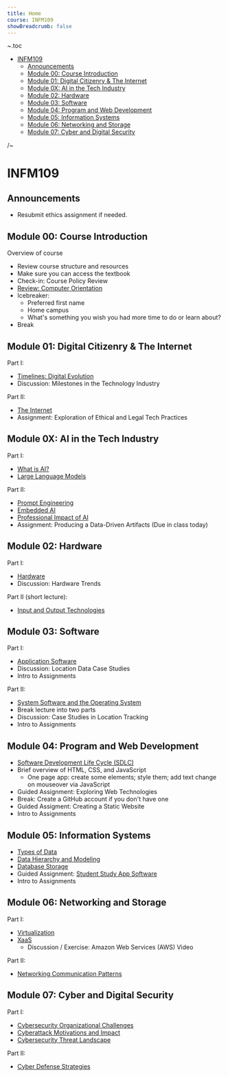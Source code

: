 ```yaml
---
title: Home
course: INFM109
showBreadcrumb: false
---
```


~.toc

- [INFM109](#infm109)
  - [Announcements](#announcements)
  - [Module 00: Course Introduction](#module-00-course-introduction)
  - [Module 01: Digital Citizenry \& The Internet](#module-01-digital-citizenry--the-internet)
  - [Module 0X: AI in the Tech Industry](#module-0x-ai-in-the-tech-industry)
  - [Module 02: Hardware](#module-02-hardware)
  - [Module 03: Software](#module-03-software)
  - [Module 04: Program and Web Development](#module-04-program-and-web-development)
  - [Module 05: Information Systems](#module-05-information-systems)
  - [Module 06: Networking and Storage](#module-06-networking-and-storage)
  - [Module 07: Cyber and Digital Security](#module-07-cyber-and-digital-security)

/~

# INFM109

## Announcements

- Resubmit ethics assignment if needed.

## Module 00: Course Introduction

Overview of course

- Review course structure and resources
- Make sure you can access the textbook
- Check-in: Course Policy Review
- [Review: Computer Orientation](../common/computer_orientation.html?course=INFM109)
- Icebreaker:
  - Preferred first name
  - Home campus
  - What's something you wish you had more time to do or learn about?
- Break

## Module 01: Digital Citizenry & The Internet

Part I:

- [Timelines: Digital Evolution](timelines_digital_evolution.html)
- Discussion: Milestones in the Technology Industry

Part II:

- [The Internet](internet.html)
- Assignment: Exploration of Ethical and Legal Tech Practices

## Module 0X: AI in the Tech Industry

Part I:

- [What is AI?](what_is_ai.html)
- [Large Language Models](large_language_models.html)

Part II:

- [Prompt Engineering](prompt_engineering.html)
- [Embedded AI](embedded_ai.html)
- [Professional Impact of AI](professional_impact_of_ai.html)
- Assignment: Producing a Data-Driven Artifacts (Due in class today)

## Module 02: Hardware

Part I:

- [Hardware](hardware.html)
- Discussion: Hardware Trends

Part II (short lecture):

- [Input and Output Technologies](input_output_technologies.html)

## Module 03: Software

Part I:

- [Application Software](application_software.html)
- Discussion: Location Data Case Studies
- Intro to Assignments

Part II:

- [System Software and the Operating System](system_software_operating_system.html)
- Break lecture into two parts
- Discussion: Case Studies in Location Tracking
- Intro to Assignments

## Module 04: Program and Web Development

- [Software Development Life Cycle (SDLC)](../SDEV120/sdlc.html?course=INFM109)
- Brief overview of HTML, CSS, and JavaScript
  - One page app: create some elements; style them; add text change on mouseover via JavaScript
- Guided Assignment: Exploring Web Technologies
- Break: Create a GitHub account if you don't have one
- Guided Assigment: Creating a Static Website
- Intro to Assignments

## Module 05: Information Systems

- [Types of Data](types_of_data.html)
- [Data Hierarchy and Modeling](data_hierarchy_modeling.html)
- [Database Storage](database_storage.html)
- Guided Assignment: [Student Study App Software](https://github.com/mpjovanovich-IvyTechDemos/student-study-app)
- Intro to Assignments

## Module 06: Networking and Storage

Part I:

- [Virtualization](virtualization.html)
- [XaaS](xaas.html)
  - Discussion / Exercise: Amazon Web Services (AWS) Video

Part II:

- [Networking Communication Patterns](networking_communication_patterns.html)

## Module 07: Cyber and Digital Security

Part I:

<!-- For next course run; merge organizational challenges with motivations and impact -->
<!-- Split Cybersecurity Thread Landscape into sections -->
<!-- Split Cyber Defense Strategies into sections -->

- [Cybersecurity Organizational Challenges](cybersecurity_organizational_challenges.html)
- [Cyberattack Motivations and Impact](cyberattack_motivations_impact.html)
- [Cybersecurity Threat Landscape](cybersecurity_threat_landscape.html)

Part II:

- [Cyber Defense Strategies](cyberdefense_strategies.html)
